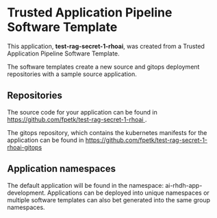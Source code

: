 # Trusted Application Pipeline Software Template

This application, **test-rag-secret-1-rhoai**, was created from a Trusted Application Pipeline Software Template.

The software templates create a new source and gitops deployment repositories with a sample source application. 

## Repositories

The source code for your application can be found in [https://github.com/fpetk/test-rag-secret-1-rhoai ](https://github.com/fpetk/test-rag-secret-1-rhoai ).
 
The gitops repository, which contains the kubernetes manifests for the application can be found in 
[https://github.com/fpetk/test-rag-secret-1-rhoai-gitops ](https://github.com/fpetk/test-rag-secret-1-rhoai-gitops ) 

## Application namespaces 

The default application will be found in the namespace: ai-rhdh-app-development. Applications can be deployed into unique namespaces or multiple software templates can also bet generated into the same group namespaces.  